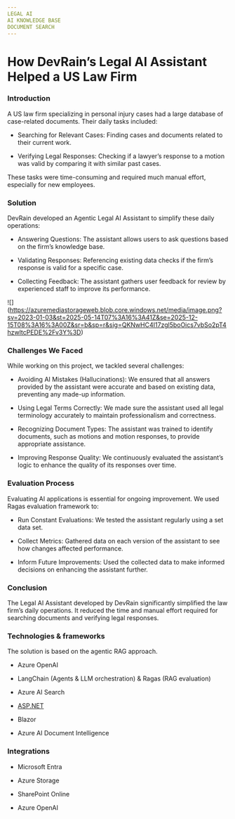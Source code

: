 ```yaml
---
LEGAL AI  
AI KNOWLEDGE BASE 
DOCUMENT SEARCH  
---
```

# How DevRain’s Legal AI Assistant Helped a US Law Firm  
### Introduction

A US law firm specializing in personal injury cases had a large database of case-related documents. Their daily tasks included:

* Searching for Relevant Cases: Finding cases and documents related to their current work.


* Verifying Legal Responses: Checking if a lawyer’s response to a motion was valid by comparing it with similar past cases.



  


These tasks were time-consuming and required much manual effort, especially for new employees.

  


### Solution

DevRain developed an Agentic Legal AI Assistant to simplify these daily operations:

* Answering Questions: The assistant allows users to ask questions based on the firm’s knowledge base.


* Validating Responses: Referencing existing data checks if the firm’s response is valid for a specific case.


* Collecting Feedback: The assistant gathers user feedback for review by experienced staff to improve its performance.


![] (https://azuremediastorageweb.blob.core.windows.net/media/image.png?sv=2023-01-03&st=2025-05-14T07%3A16%3A41Z&se=2025-12-15T08%3A16%3A00Z&sr=b&sp=r&sig=QKNwHC4I17zgl5boOics7vbSo2pT4hzwltcPEDE%2Fv3Y%3D)
  


### Challenges We Faced

While working on this project, we tackled several challenges:

* Avoiding AI Mistakes (Hallucinations): We ensured that all answers provided by the assistant were accurate and based on existing data, preventing any made-up information.


* Using Legal Terms Correctly: We made sure the assistant used all legal terminology accurately to maintain professionalism and correctness.


* Recognizing Document Types: The assistant was trained to identify documents, such as motions and motion responses, to provide appropriate assistance.


* Improving Response Quality: We continuously evaluated the assistant’s logic to enhance the quality of its responses over time.



  


### Evaluation Process

Evaluating AI applications is essential for ongoing improvement. We used Ragas evaluation framework to:

* Run Constant Evaluations: We tested the assistant regularly using a set data set.


* Collect Metrics: Gathered data on each version of the assistant to see how changes affected performance.


* Inform Future Improvements: Used the collected data to make informed decisions on enhancing the assistant further.



  


### Conclusion

The Legal AI Assistant developed by DevRain significantly simplified the law firm’s daily operations. It reduced the time and manual effort required for searching documents and verifying legal responses.

  


### Technologies & frameworks

The solution is based on the agentic RAG approach.

  


* Azure OpenAI


* LangChain (Agents & LLM orchestration) & Ragas (RAG evaluation)


* Azure AI Search


* [ASP.NET](http://asp.net/)


* Blazor


* Azure AI Document Intelligence



  


### Integrations

* Microsoft Entra


* Azure Storage


* SharePoint Online


* Azure OpenAI
